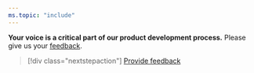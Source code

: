 ```yaml
---
ms.topic: "include"
---
```

**Your voice is a critical part of our product development process.** Please give us your [feedback](https://aka.ms/vsce-product-survey).

> [!div class="nextstepaction"]
> [Provide feedback](https://aka.ms/vsce-product-survey)